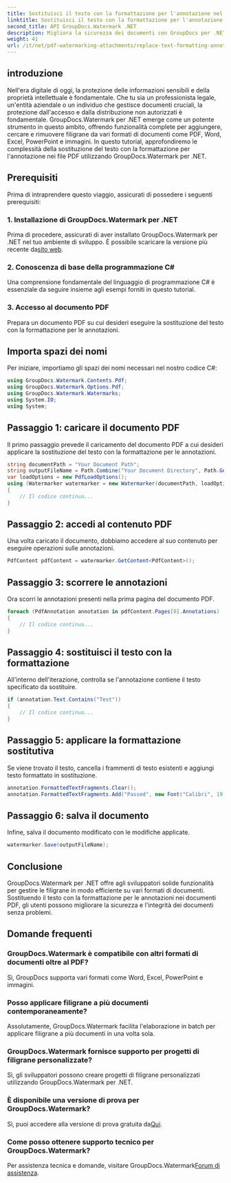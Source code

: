 ```yaml
---
title: Sostituisci il testo con la formattazione per l'annotazione nel PDF
linktitle: Sostituisci il testo con la formattazione per l'annotazione nel PDF
second_title: API GroupDocs.Watermark .NET
description: Migliora la sicurezza dei documenti con GroupDocs per .NET. Scopri come sostituire facilmente il testo con la formattazione per le annotazioni nei file PDF.
weight: 41
url: /it/net/pdf-watermarking-attachments/replace-text-formatting-annotation-pdf/
---
```

## introduzione
Nell'era digitale di oggi, la protezione delle informazioni sensibili e della proprietà intellettuale è fondamentale. Che tu sia un professionista legale, un'entità aziendale o un individuo che gestisce documenti cruciali, la protezione dall'accesso e dalla distribuzione non autorizzati è fondamentale. GroupDocs.Watermark per .NET emerge come un potente strumento in questo ambito, offrendo funzionalità complete per aggiungere, cercare e rimuovere filigrane da vari formati di documenti come PDF, Word, Excel, PowerPoint e immagini. In questo tutorial, approfondiremo le complessità della sostituzione del testo con la formattazione per l'annotazione nei file PDF utilizzando GroupDocs.Watermark per .NET.
## Prerequisiti
Prima di intraprendere questo viaggio, assicurati di possedere i seguenti prerequisiti:
### 1. Installazione di GroupDocs.Watermark per .NET
 Prima di procedere, assicurati di aver installato GroupDocs.Watermark per .NET nel tuo ambiente di sviluppo. È possibile scaricare la versione più recente da[sito web](https://releases.groupdocs.com/Watermark/net/).
### 2. Conoscenza di base della programmazione C#
Una comprensione fondamentale del linguaggio di programmazione C# è essenziale da seguire insieme agli esempi forniti in questo tutorial.
### 3. Accesso al documento PDF
Prepara un documento PDF su cui desideri eseguire la sostituzione del testo con la formattazione per le annotazioni.

## Importa spazi dei nomi
Per iniziare, importiamo gli spazi dei nomi necessari nel nostro codice C#:
```csharp
using GroupDocs.Watermark.Contents.Pdf;
using GroupDocs.Watermark.Options.Pdf;
using GroupDocs.Watermark.Watermarks;
using System.IO;
using System;
```
## Passaggio 1: caricare il documento PDF
Il primo passaggio prevede il caricamento del documento PDF a cui desideri applicare la sostituzione del testo con la formattazione per le annotazioni.
```csharp
string documentPath = "Your Document Path";
string outputFileName = Path.Combine("Your Document Directory", Path.GetFileName(documentPath));
var loadOptions = new PdfLoadOptions();
using (Watermarker watermarker = new Watermarker(documentPath, loadOptions))
{
    // Il codice continua...
}
```
## Passaggio 2: accedi al contenuto PDF
Una volta caricato il documento, dobbiamo accedere al suo contenuto per eseguire operazioni sulle annotazioni.
```csharp
PdfContent pdfContent = watermarker.GetContent<PdfContent>();
```
## Passaggio 3: scorrere le annotazioni
Ora scorri le annotazioni presenti nella prima pagina del documento PDF.
```csharp
foreach (PdfAnnotation annotation in pdfContent.Pages[0].Annotations)
{
    // Il codice continua...
}
```
## Passaggio 4: sostituisci il testo con la formattazione
All'interno dell'iterazione, controlla se l'annotazione contiene il testo specificato da sostituire.
```csharp
if (annotation.Text.Contains("Test"))
{
    // Il codice continua...
}
```
## Passaggio 5: applicare la formattazione sostitutiva
Se viene trovato il testo, cancella i frammenti di testo esistenti e aggiungi testo formattato in sostituzione.
```csharp
annotation.FormattedTextFragments.Clear();
annotation.FormattedTextFragments.Add("Passed", new Font("Calibri", 19, FontStyle.Bold), Color.Red, Color.Aqua);
```
## Passaggio 6: salva il documento
Infine, salva il documento modificato con le modifiche applicate.
```csharp
watermarker.Save(outputFileName);
```

## Conclusione
GroupDocs.Watermark per .NET offre agli sviluppatori solide funzionalità per gestire le filigrane in modo efficiente su vari formati di documenti. Sostituendo il testo con la formattazione per le annotazioni nei documenti PDF, gli utenti possono migliorare la sicurezza e l'integrità dei documenti senza problemi.
## Domande frequenti
### GroupDocs.Watermark è compatibile con altri formati di documenti oltre al PDF?
Sì, GroupDocs supporta vari formati come Word, Excel, PowerPoint e immagini.
### Posso applicare filigrane a più documenti contemporaneamente?
Assolutamente, GroupDocs.Watermark facilita l'elaborazione in batch per applicare filigrane a più documenti in una volta sola.
### GroupDocs.Watermark fornisce supporto per progetti di filigrane personalizzate?
Sì, gli sviluppatori possono creare progetti di filigrane personalizzati utilizzando GroupDocs.Watermark per .NET.
### È disponibile una versione di prova per GroupDocs.Watermark?
 Sì, puoi accedere alla versione di prova gratuita da[Qui](https://releases.groupdocs.com/).
### Come posso ottenere supporto tecnico per GroupDocs.Watermark?
 Per assistenza tecnica e domande, visitare GroupDocs.Watermark[Forum di assistenza](https://forum.groupdocs.com/c/watermark/19).